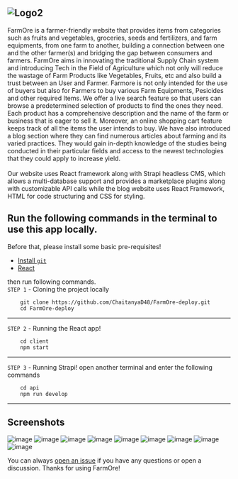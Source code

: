 ![Logo2](https://user-images.githubusercontent.com/96743681/232312340-b921ba2c-08b5-41d3-b892-a30d2fb792f2.png)
---
FarmOre is a farmer-friendly website that provides items from categories such as fruits and vegetables, groceries, seeds and fertilizers, and farm equipments, from one farm to another, building a connection between one and the other farmer(s) and bridging the gap between consumers and farmers. FarmOre aims in innovating the traditional Supply Chain system and introducing Tech in the Field of Agriculture which not only will reduce the wastage of Farm Products like Vegetables, Fruits, etc and also build a trust between an User and Farmer. Farmore is not only intended for the use of buyers but also for Farmers to buy various Farm Equipments, Pesicides and other required Items. We offer a live search feature so that users can browse a predetermined selection of products to find the ones they need. Each product has a comprehensive description and the name of the farm or business that is eager to sell it. Moreover, an online shopping cart feature keeps track of all the items the user intends to buy. We have also introduced a blog section where they can find numerous articles about farming and its varied practices. They would gain in-depth knowledge of the studies being conducted in their particular fields and access to the newest technologies that they could apply to increase yield. 
<br>
<br>Our website uses React framework along with Strapi headless CMS, which allows a multi-database support and provides a marketplace plugins along with customizable API calls while the blog website uses React Framework, HTML for code structuring and CSS for styling.
<br>
## Run the following commands in the terminal to use this app locally.
Before that, please install some basic pre-requisites!
- [Install `git`](https://git-scm.com/downloads)
- [React](https://react.dev/learn/installation)

then run following commands. 
<br>`STEP 1` - Cloning the project locally
```
    git clone https://github.com/ChaitanyaD48/FarmOre-deploy.git
    cd FarmOre-deploy
```
----
`STEP 2` - Running the React app!
```
    cd client
    npm start
```
----
`STEP 3` - Running Strapi!
open another terminal and enter the following commands
```
    cd api
    npm run develop
```
----
## Screenshots
![image](https://user-images.githubusercontent.com/96743681/232310120-417fcea7-87eb-41ed-b1df-af192cfe0d1f.png)
![image](https://user-images.githubusercontent.com/96743681/232310554-6bdcaadc-aa43-4481-bc41-9f455ab5aee2.png)
![image](https://user-images.githubusercontent.com/96743681/232310725-23d2209d-cf5d-483d-aa5f-bb1941f8ebd3.png)
![image](https://user-images.githubusercontent.com/96743681/232326911-32204cc0-1a44-41c9-97f5-45c70f21cae5.png)
![image](https://user-images.githubusercontent.com/96743681/232311764-ae4f6caf-810c-4006-bdaf-db6f350e4291.png)
![image](https://user-images.githubusercontent.com/96743681/232310989-40c95510-4c1a-4bca-9ffd-522e581f48f4.png)
![image](https://user-images.githubusercontent.com/96743681/232326842-f7bae20a-4fcd-4f18-a9d7-c73a03804438.png)
![image](https://user-images.githubusercontent.com/96743681/232311178-0d4e227c-47ca-44a2-bf60-030cfd6ce7e7.png)
![image](https://user-images.githubusercontent.com/96743681/232312097-97b0b079-4225-4a7f-84b2-a0c5f39cd2cb.png)


You can always [open an issue]([#https://github.com/ChaitanyaD48/FarmOre-deploy/issues]) if you have any questions or open a discussion. Thanks for using FarmOre!

